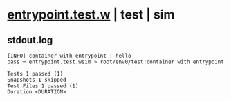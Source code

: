 # [entrypoint.test.w](../../../../../../examples/tests/sdk_tests/container/entrypoint.test.w) | test | sim

## stdout.log
```log
[INFO] container with entrypoint | hello
pass ─ entrypoint.test.wsim » root/env0/test:container with entrypoint

Tests 1 passed (1)
Snapshots 1 skipped
Test Files 1 passed (1)
Duration <DURATION>
```


